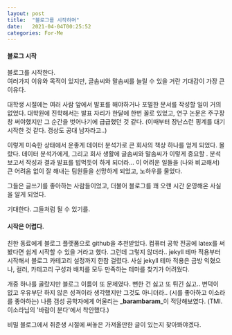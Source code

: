 ```yaml
---
layout: post
title:  "블로그를 시작하며"
date:   2021-04-04T00:25:52
categories: For-Me
---
```


<h4> 블로그 시작 </h4>

블로그를 시작한다.  
여러가지 이유와 목적이 있지만, 글솜씨와 말솜씨를 늘릴 수 있을 거란 기대감이 가장 큰 이유다.  

대학생 시절에는 여러 사람 앞에서 발표를 해야하거나 포멀한 문서를 작성할 일이 거의 없었다.
대학원에 진학해서는 발표 자리가 한달에 한번 꼴로 있었고, 연구 논문은 주구장창 써야했지만 그 순간을 벗어나기에 급급했던 것 같다.
(이때부터 장난스런 핑계를 대기 시작한 것 같다. 갱상도 공대 남자라고..)

이렇게 미숙한 상태에서 운좋게 데이터 분석가로 큰 회사의 책상 하나를 얻게 되었다. 몰랐다. 데이터 분석가에게, 그리고 회사 생활에 글솜씨와 말솜씨가 이렇게 중요할 .
분석 보고서 작성과 결과 발표를 밥먹듯이 하게 되더라...
이 어려운 일들을 (나와 비교해서) 큰 어려움 없이 잘 해내는 팀원들을 선망하게 되었고, 노하우를 물었다.

그들은 글쓰기를 좋아하는 사람들이었고, 더불어 블로그를 꽤 오랜 시간 운영해온 사실을 알게 되었다.

기대한다. 그들처럼 될 수 있기를.


<h4> 시작은 어렵다. </h4>
친한 동료에게 블로그 플랫폼으로 github을 추천받았다.    
컴퓨터 공학 전공에 latex를 써봤다면 쉽게 시작할 수 있을 거라고 했다. 그런데 그렇지 않더라.. jekyll 테마 적용부터 시작해서 블로그 카테고리 설정까지 한참 걸렸다. 사실 jekyll 테마 적용은 금방 익혔으나, 컬러, 카테고리 구성과 배치를 모두 만족하는 테마를 찾기가 어려웠다.

개중 하나를 골랐지만 블로그 이름이 또 문제였다. 뻔한 건 싫고 또 튀긴 싫고..  변덕이 없고 우유부단 하지 않은 성격이라 생각했지만 그것도 아니더라.. (시를 좋아하고 이소라를 좋아하는) 나름 갬성 공학자에게 어울리는 _**barambaram**_이 적당해보였다. (TMI. 이소라님의 '바람이 분다'에서 착안했다.)

비밀 블로그에서 취준생 시절에 써놓은 가져올만한 글이 있는지 찾아봐야겠다.
